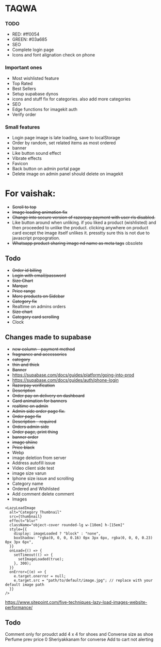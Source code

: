 # TAQWA

### TODO

- RED: #ff0054
- GREEN: #03a685
- SEO
- Complete login page
- Icons and font alignation check on phone

### Important ones

- Most wishlisted feature
- Top Rated
- Best Sellers
- Setup supabase dynos
- icons and stuff fix for categories. also add more categories
- SEO
- Edge functions for imagekit auth
- Verify order

### Small features

- Login page image is late loading, save to localStorage
- Order by random, set related items as most ordered
- banner
- Like button sound effect
- Vibrate effects
- Favicon
- Back button on admin portal page
- Delete image on admin panel should delete on imagekit

# For vaishak:

- ~~Scroll to top~~
- ~~Image loading animation fix~~
- ~~Change into secure version of razorpay payment with user rls disabled.~~
- Like button around when unliking. if you liked a product (wishlisted) and then proceeded to unlike the product. clicking anywhere on product card except the image itself unlikes it. presstty sure this is not due to javascript propogration.
- ~~Whatsapp product sharing image nd name as meta tags~~ obsolete

## Todo

- ~~Order id billing~~
- ~~Login with email/password~~
- ~~Size Chart~~
- ~~Marque~~
- ~~Price range~~
- ~~More products on Sidebar~~
- ~~Category fix~~
- Realtime on admins orders
- ~~Size chart~~
- ~~Category card scrolling~~
- Clock

## Changes made to supabase

- ~~new column - payment method~~
- ~~fragnance and accessories~~
- ~~category~~
- ~~thin and thick~~
- ~~Banner~~
- https://supabase.com/docs/guides/platform/going-into-prod
- https://supabase.com/docs/guides/auth/phone-login
- ~~Razorpay verification~~
- ~~Description~~
- ~~Order pay on delivery on dashboard~~
- ~~Card animation for banners~~
- ~~realtime on admin~~
- ~~Admin side order page fix.~~
- ~~Order page fix~~
- ~~Description - required~~
- ~~Orders admin side~~
- ~~Order page, print thing~~
- ~~banner order~~
- ~~image shiine~~
- ~~Price black~~
- Webp
- image deletion from server
- Address autofill issue
- Video client side test
- image size varun
- Iphone size issue and scrolling
- Category name
- Ordered and WIshlisted
- Add comment delete comment
- Images

```
<LazyLoadImage
  alt="Category Thumbnail"
  src={thumbnail}
  effect="blur"
  className="object-cover rounded-lg w-[10em] h-[15em]"
  style={{
    display: imageLoaded ? "block" : "none",
    boxShadow: "rgba(0, 0, 0, 0.16) 0px 3px 6px, rgba(0, 0, 0, 0.23) 0px 3px 6px",
  }}
  onLoad={() => {
    setTimeout(() => {
      setImageLoaded(true);
    }, 300);
  }}
  onError={(e) => {
    e.target.onerror = null;
    e.target.src = "path/to/default/image.jpg"; // replace with your default image path
  }}
/>
```

https://www.sitepoint.com/five-techniques-lazy-load-images-website-performance/

## Todo

Comment only for proudct add
4 x 4 for shoes and
Converse size as shoe
Perfume prev price
0 Sheriyakkanam for converse
Add to cart not alerting
